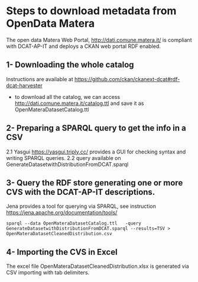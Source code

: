 # Steps to download metadata from OpenData Matera
The open data Matera Web Portal, http://dati.comune.matera.it/ is compliant with DCAT-AP-IT and deploys a CKAN web portal RDF enabled.

## 1- Downloading the whole catalog
Instructions are available at https://github.com/ckan/ckanext-dcat#rdf-dcat-harvester
-  to download all the catalog, we can access http://dati.comune.matera.it/catalog.ttl and save it as  OpenMateraDatasetCatalog.ttl


## 2- Preparing a SPARQL query to get the info in a CSV
2.1 Yasgui https://yasgui.triply.cc/ provides a GUI for checking syntax and writing SPARQL queries.
2.2 query available on GenerateDatasetwithDistributionFromDCAT.sparql


## 3- Query the RDF store generating one or more CVS with the DCAT-AP-IT descriptions.
Jena provides a tool for querying via SPARQL, see instruction https://jena.apache.org/documentation/tools/


```
sparql --data OpenMateraDatasetCatalog.ttl   -query GenerateDatasetwithDistributionFromDCAT.sparql --results=TSV > OpenMateraDatasetCleanedDistribution.csv
```

## 4- Importing the CVS in Excel
The excel file OpenMateraDatasetCleanedDistribution.xlsx  is generated via CSV importing with tab delimiters.

